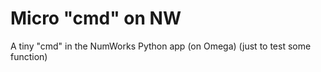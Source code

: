 # Micro "cmd" on NW
A tiny "cmd" in the NumWorks Python app (on Omega)
(just to test some function)
